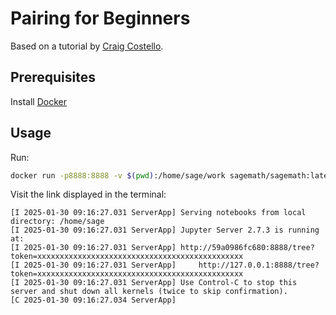 # Pairing for Beginners

Based on a tutorial by [Craig Costello](https://www.craigcostello.com.au/tutorials).

## Prerequisites

Install [Docker](https://docs.docker.com/get-started/get-docker/)

## Usage

Run:

```bash
docker run -p8888:8888 -v $(pwd):/home/sage/work sagemath/sagemath:latest sage-jupyter
```

Visit the link displayed in the terminal:

```
[I 2025-01-30 09:16:27.031 ServerApp] Serving notebooks from local directory: /home/sage
[I 2025-01-30 09:16:27.031 ServerApp] Jupyter Server 2.7.3 is running at:
[I 2025-01-30 09:16:27.031 ServerApp] http://59a0986fc680:8888/tree?token=xxxxxxxxxxxxxxxxxxxxxxxxxxxxxxxxxxxxxxxxxxxxxx
[I 2025-01-30 09:16:27.031 ServerApp]     http://127.0.0.1:8888/tree?token=xxxxxxxxxxxxxxxxxxxxxxxxxxxxxxxxxxxxxxxxxxxxxx
[I 2025-01-30 09:16:27.031 ServerApp] Use Control-C to stop this server and shut down all kernels (twice to skip confirmation).
[C 2025-01-30 09:16:27.034 ServerApp] 
```
